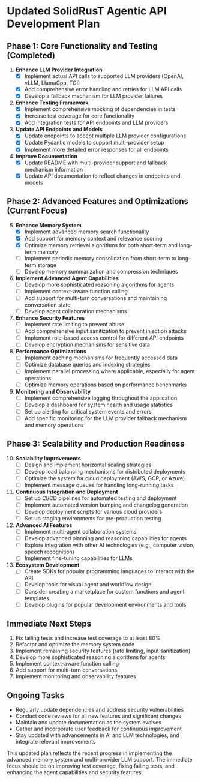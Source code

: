 # Updated SolidRusT Agentic API Development Plan

## Phase 1: Core Functionality and Testing (Completed)

1. **Enhance LLM Provider Integration**
   - [x] Implement actual API calls to supported LLM providers (OpenAI, vLLM, LlamaCpp, TGI)
   - [x] Add comprehensive error handling and retries for LLM API calls
   - [x] Develop a fallback mechanism for LLM provider failures

2. **Enhance Testing Framework**
   - [x] Implement comprehensive mocking of dependencies in tests
   - [x] Increase test coverage for core functionality
   - [x] Add integration tests for API endpoints and LLM providers

3. **Update API Endpoints and Models**
   - [x] Update endpoints to accept multiple LLM provider configurations
   - [x] Update Pydantic models to support multi-provider setup
   - [x] Implement more detailed error responses for all endpoints

4. **Improve Documentation**
   - [x] Update README with multi-provider support and fallback mechanism information
   - [x] Update API documentation to reflect changes in endpoints and models

## Phase 2: Advanced Features and Optimizations (Current Focus)

5. **Enhance Memory System**
   - [x] Implement advanced memory search functionality
   - [x] Add support for memory context and relevance scoring
   - [x] Optimize memory retrieval algorithms for both short-term and long-term memory
   - [ ] Implement periodic memory consolidation from short-term to long-term storage
   - [ ] Develop memory summarization and compression techniques

6. **Implement Advanced Agent Capabilities**
   - [ ] Develop more sophisticated reasoning algorithms for agents
   - [ ] Implement context-aware function calling
   - [ ] Add support for multi-turn conversations and maintaining conversation state
   - [ ] Develop agent collaboration mechanisms

7. **Enhance Security Features**
   - [ ] Implement rate limiting to prevent abuse
   - [ ] Add comprehensive input sanitization to prevent injection attacks
   - [ ] Implement role-based access control for different API endpoints
   - [ ] Develop encryption mechanisms for sensitive data

8. **Performance Optimizations**
   - [ ] Implement caching mechanisms for frequently accessed data
   - [ ] Optimize database queries and indexing strategies
   - [ ] Implement parallel processing where applicable, especially for agent operations
   - [ ] Optimize memory operations based on performance benchmarks

9. **Monitoring and Observability**
   - [ ] Implement comprehensive logging throughout the application
   - [ ] Develop a dashboard for system health and usage statistics
   - [ ] Set up alerting for critical system events and errors
   - [ ] Add specific monitoring for the LLM provider fallback mechanism and memory operations

## Phase 3: Scalability and Production Readiness

10. **Scalability Improvements**
    - [ ] Design and implement horizontal scaling strategies
    - [ ] Develop load balancing mechanisms for distributed deployments
    - [ ] Optimize the system for cloud deployment (AWS, GCP, or Azure)
    - [ ] Implement message queues for handling long-running tasks

11. **Continuous Integration and Deployment**
    - [ ] Set up CI/CD pipelines for automated testing and deployment
    - [ ] Implement automated version bumping and changelog generation
    - [ ] Develop deployment scripts for various cloud providers
    - [ ] Set up staging environments for pre-production testing

12. **Advanced AI Features**
    - [ ] Implement multi-agent collaboration systems
    - [ ] Develop advanced planning and reasoning capabilities for agents
    - [ ] Explore integration with other AI technologies (e.g., computer vision, speech recognition)
    - [ ] Implement fine-tuning capabilities for LLMs

13. **Ecosystem Development**
    - [ ] Create SDKs for popular programming languages to interact with the API
    - [ ] Develop tools for visual agent and workflow design
    - [ ] Consider creating a marketplace for custom functions and agent templates
    - [ ] Develop plugins for popular development environments and tools

## Immediate Next Steps

1. Fix failing tests and increase test coverage to at least 80%
2. Refactor and optimize the memory system code
3. Implement remaining security features (rate limiting, input sanitization)
4. Develop more sophisticated reasoning algorithms for agents
5. Implement context-aware function calling
6. Add support for multi-turn conversations
7. Implement monitoring and observability features

## Ongoing Tasks

- Regularly update dependencies and address security vulnerabilities
- Conduct code reviews for all new features and significant changes
- Maintain and update documentation as the system evolves
- Gather and incorporate user feedback for continuous improvement
- Stay updated with advancements in AI and LLM technologies, and integrate relevant improvements

This updated plan reflects the recent progress in implementing the advanced memory system and multi-provider LLM support. The immediate focus should be on improving test coverage, fixing failing tests, and enhancing the agent capabilities and security features.
